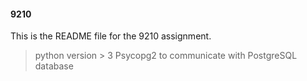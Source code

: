 #### 9210
This is the README file for the 9210 assignment.

> python version > 3
> Psycopg2 to communicate with PostgreSQL database


